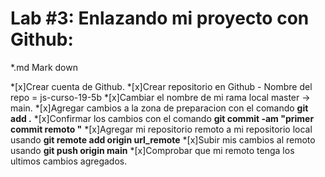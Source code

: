 # Lab #3: Enlazando mi proyecto con Github:

*.md Mark down 

*[x]Crear cuenta de Github.
*[x]Crear repositorio en Github - Nombre del repo = js-curso-19-5b
*[x]Cambiar el nombre de mi rama local master -> main.
*[x]Agregar cambios a la zona de preparacion con el comando **git add .**
*[x]Confirmar los cambios con el comando **git commit -am "primer commit remoto "**
*[x]Agregar mi repositorio remoto a mi repositorio local usando **git remote add origin url_remote**
*[x]Subir mis cambios al remoto usando **git push origin main**
*[x]Comprobar que mi remoto tenga los ultimos cambios agregados.